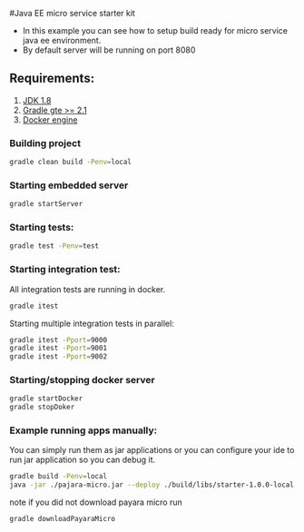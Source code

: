 #Java EE micro service starter kit
* In this example you can see how to setup build ready for micro service java ee environment.
* By default server will be running on port 8080

## Requirements:

1. [JDK 1.8](http://www.oracle.com/technetwork/java/javase/downloads/jdk8-downloads-2133151.html)
2. [Gradle gte >= 2.1](https://gradle.org/) 
3. [Docker engine](https://www.docker.com/products/overview)

###  Building project
```sh
gradle clean build -Penv=local
```

###  Starting embedded server
```sh
gradle startServer
```

### Starting tests:
```sh
gradle test -Penv=test
```

### Starting integration test:
All integration tests are running in docker.
```sh
gradle itest
```
Starting multiple integration tests in parallel:
```sh
gradle itest -Pport=9000
gradle itest -Pport=9001
gradle itest -Pport=9002
```

###  Starting/stopping docker server
```sh
gradle startDocker
gradle stopDoker
```

### Example running apps manually:

You can simply run them as jar applications or 
you can configure your ide to run jar application so you can debug it.

```sh
gradle build -Penv=local
java -jar ./pajara-micro.jar --deploy ./build/libs/starter-1.0.0-local.war
```
note if you did not download payara micro run 
```sh
gradle downloadPayaraMicro
```


